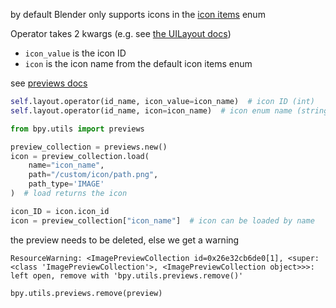 by default Blender only supports icons in the [icon items](https://docs.blender.org/api/current/bpy_types_enum_items/icon_items.html) enum 

Operator takes 2 kwargs (e.g. see [the UILayout docs](https://docs.blender.org/api/current/bpy.types.UILayout.html))
- `icon_value` is the icon ID
- `icon` is the icon name from the default icon items enum

see [previews docs](https://docs.blender.org/api/current/bpy.utils.previews.html)
```python
self.layout.operator(id_name, icon_value=icon_name)  # icon ID (int)
self.layout.operator(id_name, icon=icon_name)  # icon enum name (string)
```

```python
from bpy.utils import previews

preview_collection = previews.new()
icon = preview_collection.load(
    name="icon_name", 
    path="/custom/icon/path.png", 
    path_type='IMAGE'
)  # load returns the icon

icon_ID = icon.icon_id
icon = preview_collection["icon_name"]  # icon can be loaded by name
```
the preview needs to be deleted, else we get a warning
```
ResourceWarning: <ImagePreviewCollection id=0x26e32cb6de0[1], <super: <class 'ImagePreviewCollection'>, <ImagePreviewCollection object>>>: left open, remove with 'bpy.utils.previews.remove()'
```

```python
bpy.utils.previews.remove(preview)
```